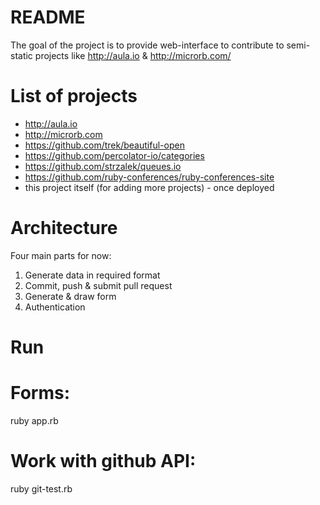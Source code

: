 README
======

The goal of the project is to provide web-interface to contribute to semi-static projects like http://aula.io & http://microrb.com/




List of projects
================
- http://aula.io
- http://microrb.com
- https://github.com/trek/beautiful-open
- https://github.com/percolator-io/categories
- https://github.com/strzalek/queues.io
- https://github.com/ruby-conferences/ruby-conferences-site
- this project itself (for adding more projects) - once deployed


Architecture
============

Four main parts for now:

1. Generate data in required format
2. Commit, push & submit pull request
3. Generate & draw form
4. Authentication


Run
===

# Forms:
ruby app.rb

# Work with github API:
ruby git-test.rb